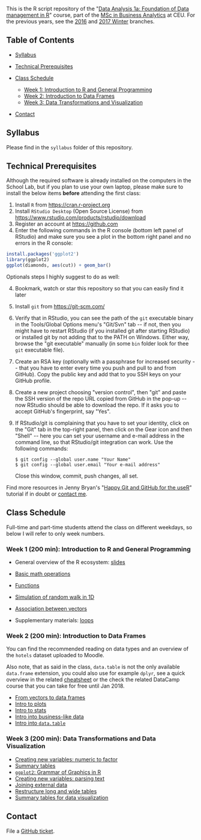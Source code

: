 This is the R script repository of the "[Data Analysis 1a: Foundation of Data management in R](https://economics.ceu.edu/courses/data-analysis-1a-foundation-data-management-r)" course, part of the [MSc in Business Analytics](https://economics.ceu.edu/program/master-science-business-analytics) at CEU. For the previous years, see the [2016](https://github.com/daroczig/CEU-R-lab/tree/2016) and [2017 Winter](https://github.com/daroczig/CEU-R-lab/tree/2017) branches.

## Table of Contents

* [Syllabus](https://github.com/daroczig/CEU-R-lab#syllabus)
* [Technical Prerequisites](https://github.com/daroczig/CEU-R-lab#technical-prerequisites)
* [Class Schedule](https://github.com/daroczig/CEU-R-lab#class-schedule)

    * [Week 1: Introduction to R and General Programming](https://github.com/daroczig/CEU-R-lab#week-1-200-min-introduction-to-r-and-general-programming)
    * [Week 2: Introduction to Data Frames](https://github.com/daroczig/CEU-R-lab#week-2-200-min-introduction-to-data-frames)
    * [Week 3: Data Transformations and Visualization](https://github.com/daroczig/CEU-R-lab#week-3-200-min-data-transformations-and-data-visualization)

* [Contact](https://github.com/daroczig/CEU-R-lab#contacts)

## Syllabus

Please find in the `syllabus` folder of this repository.

## Technical Prerequisites

Although the required software is already installed on the computers in the School Lab, but if you plan to use your own laptop, please make sure to install the below items **before** attending the first class:

1. Install `R` from https://cran.r-project.org
2. Install `RStudio Desktop` (Open Source License) from https://www.rstudio.com/products/rstudio/download
3. Register an account at https://github.com
4. Enter the following commands in the R console (bottom left panel of RStudio) and make sure you see a plot in the bottom right panel and no errors in the R console:

```r
install.packages('ggplot2')
library(ggplot2)
ggplot(diamonds, aes(cut)) + geom_bar()
```

Optionals steps I highly suggest to do as well:

4. Bookmark, watch or star this repository so that you can easily find it later
5. Install `git` from https://git-scm.com/
6. Verify that in RStudio, you can see the path of the `git` executable binary in the Tools/Global Options menu's "Git/Svn" tab -- if not, then you might have to restart RStudio (if you installed git after starting RStudio) or installed git by not adding that to the PATH on Windows. Either way, browse the "git executable" manually (in some `bin` folder look for thee `git` executable file).
7. Create an RSA key (optionally with a passphrase for increased security -- that you have to enter every time you push and pull to and from GitHub). Copy the public key and add that to you SSH keys on your GitHub profile.
8. Create a new project choosing "version control", then "git" and paste the SSH version of the repo URL copied from GitHub in the pop-up -- now RStudio should be able to download the repo. If it asks you to accept GitHub's fingerprint, say "Yes".
9. If RStudio/git is complaining that you have to set your identity, click on the "Git" tab in the top-right panel, then click on the Gear icon and then "Shell" -- here you can set your username and e-mail address in the command line, so that RStudio/git integration can work. Use the following commands:

    ```
    $ git config --global user.name "Your Name"
    $ git config --global user.email "Your e-mail address"
    ```
    Close this window, commit, push changes, all set.

Find more resources in Jenny Bryan's "[Happy Git and GitHub for the useR](http://happygitwithr.com/)" tutorial if in doubt or [contact me](#contact).

## Class Schedule

Full-time and part-time students attend the class on different weekdays, so below I will refer to only week numbers.

### Week 1 (200 min): Introduction to R and General Programming

* General overview of the R ecosystem: [slides](http://bit.ly/CEU-R-1)
* [Basic math operations](https://github.com/daroczig/CEU-R-lab/blob/2018/1.R#L1)
* [Functions](https://github.com/daroczig/CEU-R-lab/blob/2018/1.R#L37)
* [Simulation of random walk in 1D](https://github.com/daroczig/CEU-R-lab/blob/2018/1.R#L90)
* [Association between vectors](https://github.com/daroczig/CEU-R-lab/blob/2018/1.R#L112)

* Supplementary materials: [loops](https://github.com/daroczig/CEU-R-lab/blob/2018/1-extra.R#L1)

### Week 2 (200 min): Introduction to Data Frames

You can find the recommended reading on data types and an overview of the `hotels` dataset uploaded to Moodle.

Also note, that as said in the class, `data.table` is not the only available `data.frame` extension, you could also use for example `dplyr`, see a quick overview in the related [cheatsheet](https://www.rstudio.com/wp-content/uploads/2015/02/data-wrangling-cheatsheet.pdf) or the check the related DataCamp course that you can take for free until Jan 2018.

* [From vectors to data frames](https://github.com/daroczig/CEU-R-lab/blob/2018/2.R#L1)
* [Intro to plots](https://github.com/daroczig/CEU-R-lab/blob/2018/2.R#L50)
* [Intro to stats](https://github.com/daroczig/CEU-R-lab/blob/2018/2.R#L97)
* [Intro into business-like data](https://github.com/daroczig/CEU-R-lab/blob/2018/2.R#L114)
* [Intro into `data.table`](https://github.com/daroczig/CEU-R-lab/blob/2018/2.R#L151)

### Week 3 (200 min): Data Transformations and Data Visualization

* [Creating new variables: numeric to factor](https://github.com/daroczig/CEU-R-lab/blob/2018/3.R#L9)
* [Summary tables](https://github.com/daroczig/CEU-R-lab/blob/2018/3.R#L30)
* [`ggplot2`: Grammar of Graphics in R](https://github.com/daroczig/CEU-R-lab/blob/2018/3.R#L83)
* [Creating new variables: parsing text](https://github.com/daroczig/CEU-R-lab/blob/2018/3.R#L206)
* [Joining external data](https://github.com/daroczig/CEU-R-lab/blob/2018/3.R#L237)
* [Restructure long and wide tables](https://github.com/daroczig/CEU-R-lab/blob/2018/3.R#L274)
* [Summary tables for data visualization](https://github.com/daroczig/CEU-R-lab/blob/2018/3.R#L295)

## Contact

File a [GitHub ticket](https://github.com/daroczig/CEU-R-lab/issues).
